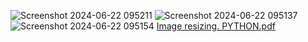 
![Screenshot 2024-06-22 095211](https://github.com/BHANUGANESH342/DeepEdge-AI-/assets/121245836/67c229b7-aa5d-44da-8916-efbd6a8e7a09)
![Screenshot 2024-06-22 095137](https://github.com/BHANUGANESH342/DeepEdge-AI-/assets/121245836/a74918f5-dbe9-4670-b81a-5d46bd927690)
![Screenshot 2024-06-22 095154](https://github.com/BHANUGANESH342/DeepEdge-AI-/assets/121245836/3eaacc32-eb28-4093-b78d-05ae96077e05)
[Image resizing. PYTHON.pdf](https://github.com/user-attachments/files/15935552/Image.resizing.PYTHON.pdf)
